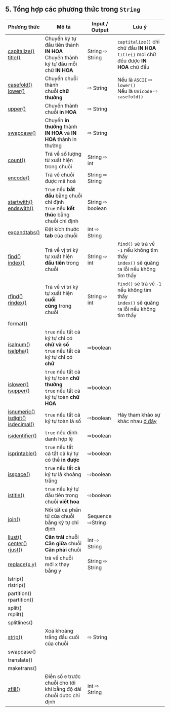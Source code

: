 ## 5. Tổng hợp các phương thức trong `String`

| Phương thức                                                                                                                                                                                                                  | Mô tả                                                                                     | Input / Output   | Lưu ý                                                                                                                                                                |
| ---------------------------------------------------------------------------------------------------------------------------------------------------------------------------------------------------------------------------- | ----------------------------------------------------------------------------------------- | ---------------- | -------------------------------------------------------------------------------------------------------------------------------------------------------------------- |
| [capitalize()](https://www.w3schools.com/python/ref_string_capitalize.asp)<br>[title()](https://www.w3schools.com/python/ref_string_title.asp)                                                                               | Chuyển ký tự đầu tiên thành **IN HOA**<br>Chuyển thành ký tự đầu mỗi chữ **IN HOA**       | String ⇨ String  | `captitalize()` chỉ chữ đầu **IN HOA**<br>`title()` mọi chữ đều được **IN HOA** chữ đầu                                                                              |
| [casefold()](https://www.w3schools.com/python/ref_string_casefold.asp)<br>[lower()](https://www.w3schools.com/python/ref_string_lower.asp)                                                                                   | Chuyển chuỗi thành chuỗi **chữ thường**                                                   | ⇨ String         | Nếu là `ASCII` ⇨ `lower()`<br>Nếu là `Unicode` ⇨ `casefold()`                                                                                                        |
| [upper()](https://www.w3schools.com/python/ref_string_upper.asp)                                                                                                                                                             | Chuyển thành chuỗi **in HOA**                                                             | ⇨ String         |                                                                                                                                                                      |
| [swapcase()](https://www.w3schools.com/python/ref_string_swapcase.asp)                                                                                                                                                       | Chuyển **in thường** thành **IN HOA** và **IN HOA** thành in thường                       | ⇨ String         |                                                                                                                                                                      |
| [count()](https://www.w3schools.com/python/ref_string_count.asp)                                                                                                                                                             | Trả về số lượng từ xuất hiện trong chuỗi                                                  | String ⇨ int     |                                                                                                                                                                      |
| [encode()](https://www.w3schools.com/python/ref_string_encode.asp)                                                                                                                                                           | Trả về chuỗi được mã hoá                                                                  | String ⇨ String  |                                                                                                                                                                      |
| [startwith()](https://www.w3schools.com/python/ref_string_startswith.asp)<br>[endswith()](https://www.w3schools.com/python/ref_string_endswith.asp)                                                                          | `True` nếu **bắt đầu** bằng chuỗi chỉ định<br>`True` nếu **kết thúc** bằng chuỗi chỉ định | String ⇨ boolean |                                                                                                                                                                      |
| [expandtabs()](https://www.w3schools.com/python/ref_string_expandtabs.asp)                                                                                                                                                   | Đặt kích thước **tab** của chuỗi                                                          | int ⇨ String     |                                                                                                                                                                      |
| [find()](https://www.w3schools.com/python/ref_string_find.asp)<br>[index()](https://www.w3schools.com/python/ref_string_index.asp)                                                                                           | Trả về vị trí ký tự xuất hiện **đầu tiên** trong chuỗi                                    | String ⇨ int     | `find()` sẽ trả về `-1` nếu không tìm thấy<br>`index()` sẽ quăng ra lỗi nếu không tìm thấy                                                                           |
| [rfind()](https://www.w3schools.com/python/ref_string_rfind.asp)<br>[rindex()](https://www.w3schools.com/python/ref_string_rindex.asp)<br>                                                                                   | Trả về ví trí ký tự xuất hiện **cuối cùng** trong chuỗi                                   | String ⇨ int     | `find()` sẽ trả về `-1` nếu không tìm thấy<br>`index()` sẽ quăng ra lỗi nếu không tìm thấy                                                                           |
| format()                                                                                                                                                                                                                     |                                                                                           |                  |                                                                                                                                                                      |
| [isalnum()](https://www.w3schools.com/python/ref_string_isalnum.asp)<br>[isalpha()](https://www.w3schools.com/python/ref_string_isalpha.asp)<br>                                                                             | `true` nếu tất cả ký tự chỉ có **chữ và số**<br>`true` nếu tất cả ký tự chỉ có **chữ**    | ⇨boolean         |                                                                                                                                                                      |
| [islower()](https://www.w3schools.com/python/ref_string_islower.asp)<br>[isupper()](https://www.w3schools.com/python/ref_string_isupper.asp)                                                                                 | `true` nếu tất cả ký tự toàn **chữ thường**<br>`true` nếu tất cả ký tự toàn **chữ HOA**   | ⇨boolean         |                                                                                                                                                                      |
| [isnumeric()](https://www.w3schools.com/python/ref_string_isnumeric.asp)<br>[isdigit()](https://www.w3schools.com/python/ref_string_isdigit.asp)<br>[isdecimal()](https://www.w3schools.com/python/ref_string_isdecimal.asp) | `true` nếu tất cả ký tự toàn là số                                                        | ⇨boolean         | Hãy tham khảo sự khác nhau [ở đây](https://stackoverflow.com/questions/44891070/whats-the-difference-between-str-isdigit-isnumeric-and-isdecimal-in-python/44891278) |
| [isidentifier()](https://www.w3schools.com/python/ref_string_isidentifier.asp)                                                                                                                                               | `true` nếu định danh hợp lệ                                                               | ⇨boolean         |                                                                                                                                                                      |
| [isprintable()](https://www.w3schools.com/python/ref_string_isprintable.asp)                                                                                                                                                 | `true` nếu tất cả tất cả ký tự có thể **in được**                                         | ⇨boolean         |                                                                                                                                                                      |
| [isspace()](https://www.w3schools.com/python/ref_string_isspace.asp)                                                                                                                                                         | `true` nếu tất cả ký tự là khoảng trắng                                                   | ⇨boolean         |                                                                                                                                                                      |
| [istitle()](https://www.w3schools.com/python/ref_string_istitle.asp)                                                                                                                                                         | `true` nếu ký tự đầu tiên trong chuỗi **viết hoa**                                        | ⇨boolean         |                                                                                                                                                                      |
| [join()](https://www.w3schools.com/python/ref_string_join.asp)                                                                                                                                                               | Nối tất cả phần tử của chuỗi bằng ký tự chỉ định                                          | Sequence ⇨String |                                                                                                                                                                      |
| [ljust()](https://www.w3schools.com/python/ref_string_ljust.asp)<br>[center()](https://www.w3schools.com/python/ref_string_center.asp)<br>[rjust()](https://www.w3schools.com/python/ref_string_rjust.asp)                   | **Căn trái** chuỗi<br>**Căn giữa** chuỗi<br>**Căn phải** chuỗi                            | int ⇨ String     |                                                                                                                                                                      |
| [replace(x,y)](https://www.w3schools.com/python/ref_string_replace.asp)                                                                                                                                                      | trả về chuỗi mới  x thay bằng y                                                           | String ⇨ String  |                                                                                                                                                                      |
| lstrip()<br>rlstrip()                                                                                                                                                                                                        |                                                                                           |                  |                                                                                                                                                                      |
| partition()<br>rpartition()                                                                                                                                                                                                  |                                                                                           |                  |                                                                                                                                                                      |
| split()<br>rsplit()                                                                                                                                                                                                          |                                                                                           |                  |                                                                                                                                                                      |
| splitlines()                                                                                                                                                                                                                 |                                                                                           |                  |                                                                                                                                                                      |
| [strip()](https://www.w3schools.com/python/ref_string_strip.asp)                                                                                                                                                             | Xoá khoảng trắng đầu cuối của chuỗi                                                       | ⇨ String         |                                                                                                                                                                      |
| swapcase()                                                                                                                                                                                                                   |                                                                                           |                  |                                                                                                                                                                      |
| translate()                                                                                                                                                                                                                  |                                                                                           |                  |                                                                                                                                                                      |
| maketrans()                                                                                                                                                                                                                  |                                                                                           |                  |                                                                                                                                                                      |
| [zfill()](https://www.w3schools.com/python/ref_string_zfill.asp)                                                                                                                                                             | Điền số `0` trước chuỗi cho tới khi bằng độ dài chuỗi được chỉ định                       | int ⇨ String     |                                                                                                                                                                      |
